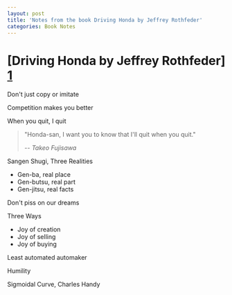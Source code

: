 ```yaml
---
layout: post
title: 'Notes from the book Driving Honda by Jeffrey Rothfeder'
categories: Book Notes 
---
```


# [Driving Honda by Jeffrey Rothfeder] [1]

Don't just copy or imitate

Competition makes you better

When you quit, I quit

> "Honda-san, I want you to know that I'll quit when you quit."
>
>  -- <cite> Takeo Fujisawa </cite>

Sangen Shugi,  Three Realities
  - Gen-ba, real place
  - Gen-butsu, real part
  - Gen-jitsu, real facts

Don't piss on our dreams

Three Ways
  - Joy of creation
  - Joy of selling
  - Joy of buying


Least automated automaker

Humility

Sigmoidal Curve, Charles Handy

[1]: https://read.amazon.in/kp/embed?asin=B00HTSZXBW&preview=newtab&linkCode=kpe&ref_=cm_sw_r_kb_dp_W4o9xb93BRR0Z
